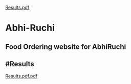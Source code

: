 [Results.pdf](https://github.com/Abhilash1676/Abhi-Ruchi/files/9222053/Results.pdf)
# Abhi-Ruchi
Food Ordering website for AbhiRuchi
---------------------------------------------------
#Results 
---------------------------------------------------
[Results.pdf.pdf](https://github.com/Abhilash1676/Abhi-Ruchi/files/9222033/Results.pdf.pdf)
